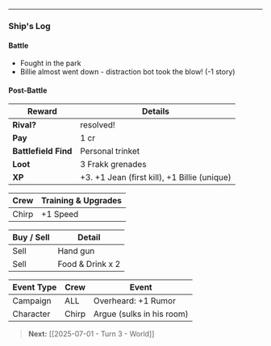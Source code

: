 

---

### Ship's Log

#### Battle

+ Fought in the park
+ Billie almost went down - distraction bot took the blow! (-1 story)

#### Post-Battle

| Reward               | Details                                      |
| -------------------- | -------------------------------------------- |
| **Rival?**           | resolved!                                    |
| **Pay**              | 1 cr                                         |
| **Battlefield Find** | Personal trinket                             |
| **Loot**             | 3 Frakk grenades                             |
| **XP**               | +3. +1 Jean (first kill), +1 Billie (unique) |

| Crew  | Training & Upgrades |
| ----- | ------------------- |
| Chirp | +1 Speed            |

| Buy / Sell | Detail           |
| ---------- | ---------------- |
| Sell       | Hand gun         |
| Sell       | Food & Drink x 2 |

| Event Type | Crew  | Event                     |
| ---------- | ----- | ------------------------- |
| Campaign   | ALL   | Overheard: +1 Rumor       |
| Character  | Chirp | Argue (sulks in his room) |

> **Next:** [[2025-07-01 - Turn 3 - World]]

